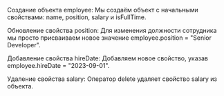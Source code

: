 Создание объекта employee:
Мы создаём объект с начальными свойствами: name, position, salary и isFullTime.

Обновление свойства position:
Для изменения должности сотрудника мы просто присваиваем новое значение employee.position = "Senior Developer".

Добавление свойства hireDate:
Добавляем новое свойство, указав employee.hireDate = "2023-09-01".

Удаление свойства salary:
Оператор delete удаляет свойство salary из объекта.